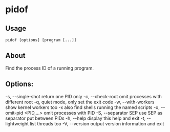 # pidof

## Usage
```
pidof [options] [program [...]]
```

## About
Find the process ID of a running program.

## Options:
 -s, --single-shot         return one PID only
 -c, --check-root          omit processes with different root
 -q,                       quiet mode, only set the exit code
 -w, --with-workers        show kernel workers too
 -x                        also find shells running the named scripts
 -o, --omit-pid <PID,...>  omit processes with PID
 -S, --separator SEP       use SEP as separator put between PIDs
 -h, --help                display this help and exit
 -t, --lightweight         list threads too
 -V, --version             output version information and exit
